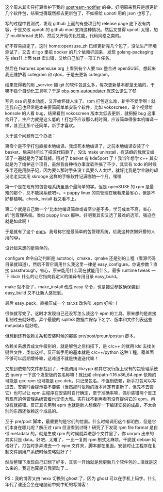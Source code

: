 这个周末其实只打算维护下我的 [upstream-notifier](https://github.com/marguerite/upsteam-notifier) 的😂。好吧原来我只是想更新几个软件包，结果觉得既然都去更新包了，不如把给 upnoti 用的 json 也写了。

写的过程中要测试，发现 github 上面的有些项目的 release page 底下没有内容，于是又改 upnoti 的 github mod 支持这种情况。然后又觉得 upnoti 太慢，加了 multithread 支持，然后又开始优化性能，代码风格之类的。

好不容易搞定了，这时 home:opensuse_zh 已经更新完几个包了，没法生产环境测试了，又去 d:l:go 里把 docker 的几个依赖抓回来，发现 golang-packaging 在 sles11 上面 test 宏出错，又给自己加了一项工作任务。

然后在 features.opensuse.org 上看到有个人要 tox 整合进 openSUSE，想起来我还维护着 cutegram 和 qtox，于是去更新 cutegram。

结果觉得我的用 _service 抓 git 的软件包这么多，每次更新基本都是无脑的，干嘛不做个自动化工具呢？于是 [obs-scm-autoupdater](http://github.com/marguerite/obs-scam-autoupdater) 就这么诞生了😈

写完 osa 的基本功能，又开始怀疑人生了。rpm 打包这么难，新手不爱学啊！就连我自己也经常是本来要简简单单安装个软件，比如 vokoscreen，录个视频给 konsole 的人看 bug，结果看到 vokoscreen 版本太低去更新，就把报 bug 这事岔开了。生产力就是这么低的！打包不应该那么耗时间，应该简单得像本机编译一样，甚至比那个还简单，新手才喜欢。

关于这个问题有三个办法：

第零个是不学打包直接本地编译。我烦死本地编译了，之前本地编译安装了个 basket，后来时间长了把源代码删了，没法 make uninstall，有洁癖的我就又编译了一遍就是为了卸载掉。哦对了 basket 有 kde5port 了！我当年想学 c++ 其实就是为了维护这个项目，虽然我各种待办事宜软件搞了不少，其实有 todo 的时候多半还是用脑子记，因为要么那时手头没工具要么人太烂，就好比我是学金融的却没老老实实用 skrooge 这样的手帐软件记满哪怕一个月，嘿嘿

第一个是在现有的包管理系统里选个最简单的学。但是 openSUSE 的 rpm 是最难的那个，总不能换系统吧=。= puppy linux 的包管理在我看来最省心，但是不好移植啊。check_install 我又看不上。

第二个就是自己做一个“比本地编译简单或者至少差不多，学习成本不高，省心的”包管理系统。类似 puppy linux 那种。好吧我其实又选了最难的选项，强迫症就是如此啊！

于是就有了这个 [epm](https://github.com/marguerite/epm)。我号称它是最简单的包管理系统，给我这种贪懒奸猾的人用的😂。

设计起来想的挺简单的。

configure 命令自动判断是 autotool，cmake，qmake 还是别的工程（看源代码目录就知道），然后不管它调用什么我这里一律是 easy_configure。你说参数？直接 passthrough，省心，原来能用什么现在就能用什么，最多 runtime tweak 一下 libdir 什么的让它指向我定义的编译专用目录 easy_build。

make 就不管了，make_install 改成 easy 命令，也是接受参数确保装到 easy_build 又不让新人感觉到。

最后 easy_pack。直接压成一个 tar.xz 改名叫 .epm 好啦:-)

很快就写完了。这时才发现自己还没写怎么装这个 epm 的工具。原来想的是直接复制过去就好啦，弄个最傻的 sqlite3 数据库保存下名字、版本和文件列表这些 metadata 就好啦。

但想到还有依赖关系和安装时候的那些 pre/post/preun/postun 脚本。

依赖关系想弄成文件级别的，就是解包之后扫描下，是 c/c++ 的就用 ldd 去找关键性文件，类似这样。反正新手用的基本就是 c/c++/python 这种工程，覆盖面不够可以后期增补嘛，这难道不就是快速迭代嘛！

又想到依赖的文件都找到了，干脆调用 libzypp 和其它发行版上现有的包管理系统去 query 一下这个发型版的包名称嘛！就比如 chrpath-1.16.x86_64.epm 依赖的可能是 gcc.rpm 也可能是 gcc.deb。只记录包名，不强制依赖，新手打包可以写进去，安装时会提示要不要装（当然那时依赖的版本肯定有更新了，但先不去管它）也可以让 epm 主程序在安装时自行确定，至于准确率嘛，偶尔装错两个反正有现有的包管理系统管着也无伤大雅。实在找不到再看有没有提供它的 epm，再没有就报错。反正其实用到 epm 也就是新人想保存一下编译安装的成品，不太会别的东西还依赖这个成品的。

至于 pre/post 脚本，最重要的是它们的位置。什么时候调用这个都明白，但是它们本身在哪儿呢？解压过 rpm 但没看到过呀！研究了下发现 rpm file format 是自带 metadata 的，就是生成 rpm 的时候就弄进那个文件里了，你 unrpm 出来的其实只是 data。好吧，太难了，一比一复刻 rpm 制式太麻烦，干脆就 debian 风格好了。打包时多弄进去一个 epm 文件夹，脚本都在里面，安装时让主程序在复制文件到用户系统时候忽略就好了！

然后整理下发现自己幻想了好多，其实一开始就是想更新几个软件包的…活就是这么来的。我这也算是自我驱动了…

PS：我的博客又由 hexo 切换到 ghost 了，因为 ghost 可以在手机上码字。什么年代了谁还会坐在电脑前中规中矩的写博客！
